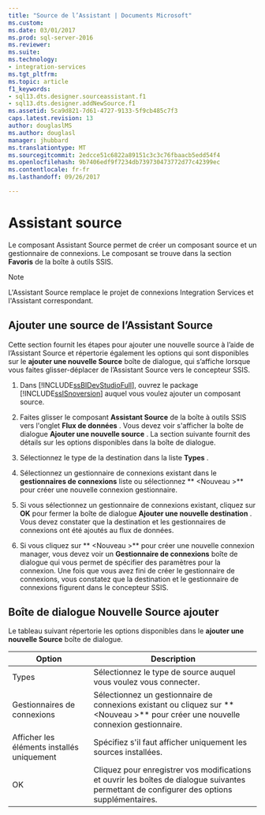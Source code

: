 ```yaml
---
title: "Source de l’Assistant | Documents Microsoft"
ms.custom: 
ms.date: 03/01/2017
ms.prod: sql-server-2016
ms.reviewer: 
ms.suite: 
ms.technology:
- integration-services
ms.tgt_pltfrm: 
ms.topic: article
f1_keywords:
- sql13.dts.designer.sourceassistant.f1
- sql13.dts.designer.addNewSource.f1
ms.assetid: 5ca9d821-7d61-4727-9133-5f9cb485c7f3
caps.latest.revision: 13
author: douglaslMS
ms.author: douglasl
manager: jhubbard
ms.translationtype: MT
ms.sourcegitcommit: 2edcce51c6822a89151c3c3c76fbaacb5edd54f4
ms.openlocfilehash: 9b7406edf9f7234db739730473772d77c42399ec
ms.contentlocale: fr-fr
ms.lasthandoff: 09/26/2017

---
```

# <a name="source-assistant"></a>Assistant source
  Le composant Assistant Source permet de créer un composant source et un gestionnaire de connexions. Le composant se trouve dans la section **Favoris** de la boîte à outils SSIS.  
  
> [!NOTE]  
>  L'Assistant Source remplace le projet de connexions Integration Services et l'Assistant correspondant.  
  
## <a name="add-a-source-with-source-assistant"></a>Ajouter une source de l’Assistant Source
Cette section fournit les étapes pour ajouter une nouvelle source à l’aide de l’Assistant Source et répertorie également les options qui sont disponibles sur le **ajouter une nouvelle Source** boîte de dialogue, qui s’affiche lorsque vous faites glisser-déplacer de l’Assistant Source vers le concepteur SSIS.  

1.  Dans [!INCLUDE[ssBIDevStudioFull](../../includes/ssbidevstudiofull-md.md)], ouvrez le package [!INCLUDE[ssISnoversion](../../includes/ssisnoversion-md.md)] auquel vous voulez ajouter un composant source.  
  
2.  Faites glisser le composant **Assistant Source** de la boîte à outils SSIS vers l'onglet **Flux de données** . Vous devez voir s'afficher la boîte de dialogue **Ajouter une nouvelle source** . La section suivante fournit des détails sur les options disponibles dans la boîte de dialogue.  
  
3.  Sélectionnez le type de la destination dans la liste **Types** .  
  
4.  Sélectionnez un gestionnaire de connexions existant dans le **gestionnaires de connexions** liste ou sélectionnez ** \<Nouveau >** pour créer une nouvelle connexion gestionnaire.  
  
5.  Si vous sélectionnez un gestionnaire de connexions existant, cliquez sur **OK** pour fermer la boîte de dialogue **Ajouter une nouvelle destination** . Vous devez constater que la destination et les gestionnaires de connexions ont été ajoutés au flux de données.  
  
6.  Si vous cliquez sur ** \<Nouveau >** pour créer une nouvelle connexion manager, vous devez voir un **Gestionnaire de connexions** boîte de dialogue qui vous permet de spécifier des paramètres pour la connexion. Une fois que vous avez fini de créer le gestionnaire de connexions, vous constatez que la destination et le gestionnaire de connexions figurent dans le concepteur SSIS.  

## <a name="add-new-source-dialog-box"></a>Boîte de dialogue Nouvelle Source ajouter
Le tableau suivant répertorie les options disponibles dans le **ajouter une nouvelle Source** boîte de dialogue.  
  
|Option|Description|  
|------------|-----------------|  
|Types|Sélectionnez le type de source auquel vous voulez vous connecter.|  
|Gestionnaires de connexions|Sélectionnez un gestionnaire de connexions existant ou cliquez sur ** \<Nouveau >** pour créer une nouvelle connexion gestionnaire.|  
|Afficher les éléments installés uniquement|Spécifiez s'il faut afficher uniquement les sources installées.|  
|OK|Cliquez pour enregistrer vos modifications et ouvrir les boîtes de dialogue suivantes permettant de configurer des options supplémentaires.| 
  
